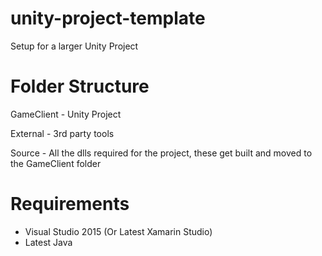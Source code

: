# unity-project-template
Setup for a larger Unity Project

# Folder Structure
GameClient - Unity Project

External - 3rd party tools

Source - All the dlls required for the project, these get built and moved to the GameClient folder

# Requirements
* Visual Studio 2015 (Or Latest Xamarin Studio)
* Latest Java

